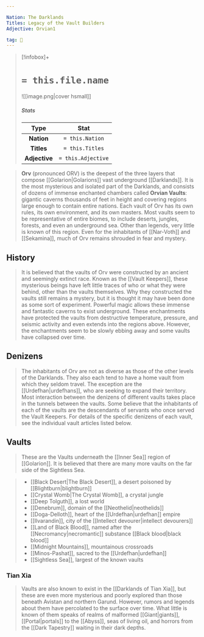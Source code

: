 ```yaml
---

Nation: The Darklands
Titles: Legacy of the Vault Builders
Adjective: Orvian1

tag: 🌃
---
```


> [!infobox]+
> #  `= this.file.name`
> ![[image.png|cover hsmall]]
> ##### Stats
> Type | Stat |
> :---:|:---:|
> **Nation** | `= this.Nation` |
> **Titles** | `= this.Titles` |
> **Adjective** | `= this.Adjective` |



> **Orv** (pronounced ORV) is the deepest of the three layers that compose [[Golarion|Golarions]] vast underground [[Darklands]]. It is the most mysterious and isolated part of the Darklands, and consists of dozens of immense enchanted chambers called **Orvian Vaults**: gigantic caverns thousands of feet in height and covering regions large enough to contain entire nations. Each vault of Orv has its own rules, its own environment, and its own masters. Most vaults seem to be representative of entire biomes, to include deserts, jungles, forests, and even an underground sea. Other than legends, very little is known of this region. Even for the inhabitants of [[Nar-Voth]] and [[Sekamina]], much of Orv remains shrouded in fear and mystery.



## History

> It is believed that the vaults of Orv were constructed by an ancient and seemingly extinct race. Known as the [[Vault Keepers]], these mysterious beings have left little traces of who or what they were behind, other than the vaults themselves. Why they constructed the vaults still remains a mystery, but it is thought it may have been done as some sort of experiment. Powerful magic allows these immense and fantastic caverns to exist underground. These enchantments have protected the vaults from destructive temperature, pressure, and seismic activity and even extends into the regions above. However, the enchantments seem to be slowly ebbing away and some vaults have collapsed over time.


## Denizens

> The inhabitants of Orv are not as diverse as those of the other levels of the Darklands. They also each tend to have a home vault from which they seldom travel. The exception are the [[Urdefhan|urdefhans]], who are seeking to expand their territory. Most interaction between the denizens of different vaults takes place in the tunnels between the vaults. Some believe that the inhabitants of each of the vaults are the descendants of servants who once served the Vault Keepers.
> For details of the specific denizens of each vault, see the individual vault articles listed below.


## Vaults

> These are the Vaults underneath the [[Inner Sea]] region of [[Golarion]]. It is believed that there are many more vaults on the far side of the Sightless Sea.

> - [[Black Desert|The Black Desert]], a desert poisoned by [[Blightburn|blightburn]]
> - [[Crystal Womb|The Crystal Womb]], a crystal jungle
> - [[Deep Tolguth]], a lost world
> - [[Denebrum]], domain of the [[Neothelid|neothelids]]
> - [[Doga-Delloth]], heart of the [[Urdefhan|urdefhan]] empire
> - [[Ilvarandin]], city of the [[Intellect devourer|intellect devourers]]
> - [[Land of Black Blood]], named after the [[Necromancy|necromantic]] substance [[Black blood|black blood]]
> - [[Midnight Mountains]], mountainous crossroads
> - [[Minos-Pashat]], sacred to the [[Urdefhan|urdefhan]]
> - [[Sightless Sea]], largest of the known vaults

### Tian Xia

> Vaults are also known to exist in the [[Darklands of Tian Xia]], but these are even more mysterious and poorly explored than those beneath Avistan and northern Garund. However, rumors and legends about them have percolated to the surface over time. What little is known of them speaks of realms of malformed [[Giant|giants]], [[Portal|portals]] to the [[Abyss]], seas of living oil, and horrors from the [[Dark Tapestry]] waiting in their dark depths.









